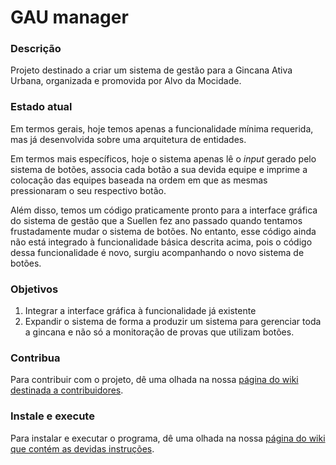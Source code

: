 GAU manager
===========


### Descrição

Projeto destinado a criar um sistema de gestão para a Gincana Ativa Urbana, organizada e promovida por Alvo da Mocidade.


### Estado atual

Em termos gerais, hoje temos apenas a funcionalidade mínima requerida, mas já desenvolvida sobre uma arquitetura de entidades.

Em termos mais específicos, hoje o sistema apenas lê o _input_ gerado pelo sistema de botões, associa cada botão a sua devida equipe e imprime a colocação das equipes baseada na ordem em que as mesmas pressionaram o seu respectivo botão.

Além disso, temos um código praticamente pronto para a interface gráfica do sistema de gestão que a Suellen fez ano passado quando tentamos frustadamente mudar o sistema de botões. No entanto, esse código ainda não está integrado à funcionalidade básica descrita acima, pois o código dessa funcionalidade é novo, surgiu acompanhando o novo sistema de botões.


### Objetivos

1. Integrar a interface gráfica à funcionalidade já existente
2. Expandir o sistema de forma a produzir um sistema para gerenciar toda a gincana e não só a monitoração de provas que utilizam botões.


### Contribua

Para contribuir com o projeto, dê uma olhada na nossa [página do wiki destinada a contribuidores](https://github.com/mateusgm/gau/wiki/Como-ajudar-no-desenvolvimento).


### Instale e execute

Para instalar e executar o programa, dê uma olhada na nossa [página do wiki que contém as devidas instruções](https://github.com/mateusgm/gau/wiki/Como-instalar-e-executar-o-programa]).

